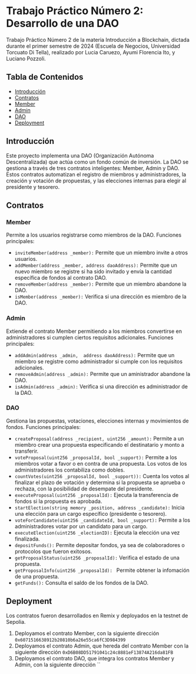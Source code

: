 # Trabajo Práctico Número 2: Desarrollo de una DAO
Trabajo Práctico Número 2 de la materia Introducción a Blockchain, dictada durante el primer semestre de 2024 (Escuela de Negocios, Universidad Torcuato Di Tella), realizado por Lucia Caruezo, Ayumi Florencia Ito, y Luciano Pozzoli. 

## Tabla de Contenidos
- [Introducción](#introducción)
- [Contratos](#contratos)
- [Member](#member)
- [Admin](#admin)
- [DAO](#dao)
- [Deployment](#deployment)
  
## Introducción
Este proyecto implementa una DAO (Organización Autónoma Descentralizada) que actúa como un fondo común de inversión. La DAO se gestiona a través de tres contratos inteligentes: Member, Admin y DAO. Estos contratos automatizan el registro de miembros y administradores, la creación y votación de propuestas, y las elecciones internas para elegir al presidente y tesorero.

## Contratos

### Member
Permite a los usuarios registrarse como miembros de la DAO. Funciones principales: 
- `inviteMember(address _member):` Permite que un miembro invite a otros usuarios. 
- `addMember(address _member, address daoAddress):` Permite que un nuevo miembro se registre si ha sido invitado y envía la cantidad específica de fondos al contrato DAO. 
- `removeMember(address _member):` Permite que un miembro abandone la DAO.
- `isMember(address _member):` Verifica si una dirección es miembro de la DAO.

### Admin
Extiende el contrato Member permitiendo a los miembros convertirse en administradores si cumplen ciertos requisitos adicionales. Funciones principales: 
- `addAdmin(address _admin,  address daoAddress):` Permite que un miembro se registre como administrador si cumple con los requisitos adicionales.
- `removeAdmin(address _admin):` Permite que un aministrador abandone la DAO.
- `isAdmin(address _admin):` Verifica si una dirección es administrador de la DAO.

### DAO
Gestiona las propuestas, votaciones, elecciones internas y movimientos de fondos. Funciones principales: 
- `createProposal(address _recipient, uint256 _amount):` Permite a un miembro crear una propuesta especificando el destinatario y monto a transferir.
- `voteProposal(uint256 _proposalId, bool _support):` Permite a los miembros votar a favor o en contra de una propuesta. Los votos de los administradores los contabiliza como dobles. 
- `countVotes(uint256 _proposalId, bool _support)):` Cuenta los votos al finalizar el plazo de votación y determina si la propuesta se aprueba o rechaza, con la posibilidad de desempate del presidente. 
- `executeProposal(uint256 _proposalId):` Ejecuta la transferencia de fondos si la propuesta es aprobada.
- `startElection(string memory _position, address _candidate):` Inicia una elección para un cargo específico (presidente o tesorero).
- `voteForCandidate(uint256 _candidateId, bool _support):` Permite a los administradores votar por un candidato para un cargo.
- `executeElection(uint256 _electionID):` Ejecuta la elección una vez finalizada.
- `depositFunds():` Permite depositar fondos, ya sea de colaboradores o protocolos que fueron exitosos. 
- `getProposalStatus(uint256 _proposalId):` Verifica el estado de una propuesta.
- `getProposalInfo(uint256 _proposalId): ` Permite obtener la infomación de una propuesta. 
- `getFunds():` Consulta el saldo de los fondos de la DAO.

## Deployment
Los contratos fueron desarrollados en Remix y deployados en la testnet de Sepolia. 
1. Deployamos el contrato Member, con la siguiente dirección `0x6071516638912b20810b6a26e55ca6fC3D984399`
2. Deployamos el contrato Admin, que hereda del contrato Member con la siguiente dirección `0xD6B08DD51791041c24c8881eF13874A216da81FB`
3. Deployamos el contrato DAO, que integra los contratos Member y Admin, con la siguiente dirección ``
